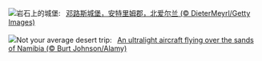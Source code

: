 ![](https://www.bing.com/th?id=OHR.DunluceIreland_ZH-CN2412229757_UHD.jpg&w=1000)岩石上的城堡:&nbsp;&ensp;[邓路斯城堡，安特里姆郡，北爱尔兰 (© DieterMeyrl/Getty Images)](https://www.bing.com/th?id=OHR.DunluceIreland_ZH-CN2412229757_UHD.jpg)
<br><br/>
![](https://www.bing.com/th?id=OHR.FlyoverNamibia_EN-US6033011196_UHD.jpg&w=1000)Not your average desert trip:&nbsp;&ensp;[An ultralight aircraft flying over the sands of Namibia (© Burt Johnson/Alamy)](https://www.bing.com/th?id=OHR.FlyoverNamibia_EN-US6033011196_UHD.jpg)
<br><br/>
